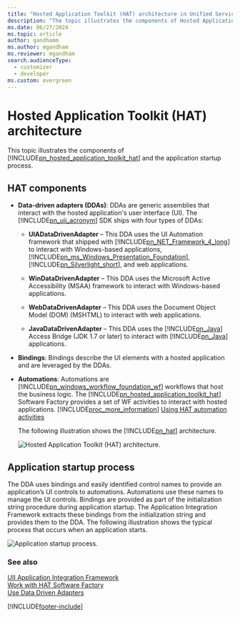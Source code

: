 ```yaml
---
title: "Hosted Application Toolkit (HAT) architecture in Unified Service Desk | MicrosoftDocs"
description: "The topic illustrates the components of Hosted Application Toolkit (HAT) and the application startup process."
ms.date: 06/27/2024
ms.topic: article
author: gandhamm
ms.author: mgandham
ms.reviewer: mgandham
search.audienceType: 
  - customizer
  - developer
ms.custom: evergreen
---
```

# Hosted Application Toolkit (HAT) architecture
This topic illustrates the components of [!INCLUDE[pn_hosted_application_toolkit_hat](../includes/pn-hosted-application-toolkit-hat.md)] and the application startup process.  
  
## HAT components  
  
- **Data-driven adapters (DDAs)**: DDAs are generic assemblies that interact with the hosted application's user interface (UI). The [!INCLUDE[pn_uii_acronym](../includes/pn-uii-acronym.md)] SDK ships with four types of DDAs:  
  
  - **UIADataDrivenAdapter** – This DDA uses the UI Automation framework that shipped with [!INCLUDE[pn_NET_Framework_4_long](../includes/pn-net-framework-4-long.md)] to interact with Windows-based applications, [!INCLUDE[pn_ms_Windows_Presentation_Foundation](../includes/pn-ms-windows-presentation-foundation.md)], [!INCLUDE[pn_Silverlight_short](../includes/pn-silverlight-short.md)], and web applications.  
  
  - **WinDataDrivenAdapter** – This DDA uses the Microsoft Active Accessibility (MSAA) framework to interact with Windows-based applications.  
  
  - **WebDataDrivenAdapter** – This DDA uses the Document Object Model (DOM) (MSHTML) to interact with web applications.  
  
  - **JavaDataDrivenAdapter** – This DDA uses the [!INCLUDE[pn_Java](../includes/pn-java.md)] Access Bridge (JDK 1.7 or later) to interact with [!INCLUDE[pn_Java](../includes/pn-java.md)] applications.  
  
- **Bindings**: Bindings describe the UI elements with a hosted application and are leveraged by the DDAs.  
  
- **Automations**: Automations are [!INCLUDE[pn_windows_workflow_foundation_wf](../includes/pn-windows-workflow-foundation-wf.md)] workflows that host the business logic. The [!INCLUDE[pn_hosted_application_toolkit_hat](../includes/pn-hosted-application-toolkit-hat.md)] Software Factory provides a set of WF activities to interact with hosted applications. [!INCLUDE[proc_more_information](../includes/proc-more-information.md)] [Using HAT automation activities](../unified-service-desk/automate-hosted-applications-using-hat-automation-activities.md)  
  
  The following illustration shows the [!INCLUDE[pn_hat](../includes/pn-hat.md)] architecture.  
  
  ![Hosted Application Toolkit &#40;HAT&#41;  architecture.](../unified-service-desk/media/usd-hat-architecture.png "Hosted Application Toolkit (HAT)  architecture")  
  
## Application startup process  
 The DDA uses bindings and easily identified control names to provide an application’s UI controls to automations. Automations use these names to manage the UI controls. Bindings are provided as part of the initialization string procedure during application startup. The Application Integration Framework extracts these bindings from the initialization string and provides them to the DDA. The following illustration shows the typical process that occurs when an application starts.  
  
 ![Application startup process.](../unified-service-desk/media/usd-app-startup-process.png "Application startup process")  
  
### See also  
 [UII Application Integration Framework](../unified-service-desk/uii-application-integration-framework.md)   
 [Work with HAT Software Factory](../unified-service-desk/work-with-hat-software-factory.md)   
 [Use Data Driven Adapters](../unified-service-desk/use-data-driven-adapters-ddas.md)


[!INCLUDE[footer-include](../includes/footer-banner.md)]

